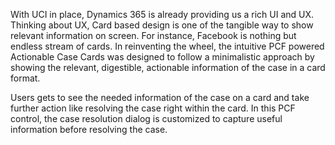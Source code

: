 With UCI in place, Dynamics 365 is already providing us a rich UI and UX. Thinking about UX, Card based design is one of the tangible way to show relevant information on screen. For instance, Facebook is nothing but endless stream of cards. In reinventing the wheel, the intuitive PCF powered Actionable Case Cards was designed to follow a minimalistic approach by showing the relevant, digestible, actionable information of the case in a card format. 

Users gets to see the needed information of the case on a card and take further action like resolving the case right within the card. In this PCF control, the case resolution dialog is customized to capture useful information before resolving the case. 
